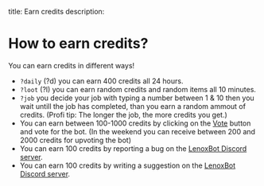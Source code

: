 title: Earn credits
description:

# How to earn credits?

You can earn credits in different ways!

* `?daily` (?d) you can earn 400 credits all 24 hours.
* `?loot` (?l) you can earn random credits and random items all 10 minutes.
* `?job` you decide your job with typing a number between 1 & 10 then you wait untill the job has completed, than you earn a random ammout of credits. (Profi tip: The longer the job, the more credits you get.)
* You can earn between 100-1000 credits by clicking on the [Vote](https://discordbots.org/bot/354712333853130752/vote) button and vote for the bot. (In the weekend you can receive between 200 and 2000 credits for upvoting the bot)
* You can earn 100 credits by reporting a bug on the [LenoxBot Discord server](https://lenoxbot.com/discord/).
* You can earn 100 credits by writing a suggestion on the [LenoxBot Discord server](https://lenoxbot.com/discord/).
